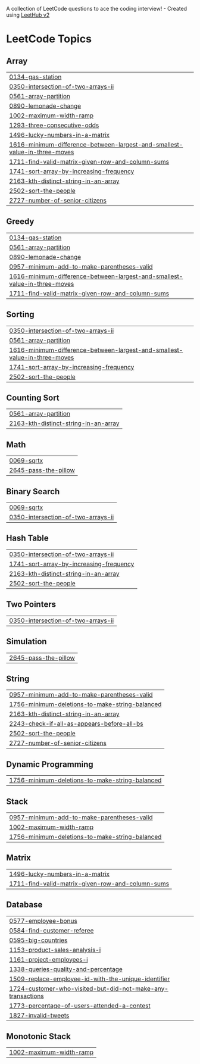 A collection of LeetCode questions to ace the coding interview! - Created using [LeetHub v2](https://github.com/arunbhardwaj/LeetHub-2.0)
<!---LeetCode Topics Start-->
# LeetCode Topics
## Array
|  |
| ------- |
| [0134-gas-station](https://github.com/bhooshan123/leetcode/tree/master/0134-gas-station) |
| [0350-intersection-of-two-arrays-ii](https://github.com/bhooshan123/leetcode/tree/master/0350-intersection-of-two-arrays-ii) |
| [0561-array-partition](https://github.com/bhooshan123/leetcode/tree/master/0561-array-partition) |
| [0890-lemonade-change](https://github.com/bhooshan123/leetcode/tree/master/0890-lemonade-change) |
| [1002-maximum-width-ramp](https://github.com/bhooshan123/leetcode/tree/master/1002-maximum-width-ramp) |
| [1293-three-consecutive-odds](https://github.com/bhooshan123/leetcode/tree/master/1293-three-consecutive-odds) |
| [1496-lucky-numbers-in-a-matrix](https://github.com/bhooshan123/leetcode/tree/master/1496-lucky-numbers-in-a-matrix) |
| [1616-minimum-difference-between-largest-and-smallest-value-in-three-moves](https://github.com/bhooshan123/leetcode/tree/master/1616-minimum-difference-between-largest-and-smallest-value-in-three-moves) |
| [1711-find-valid-matrix-given-row-and-column-sums](https://github.com/bhooshan123/leetcode/tree/master/1711-find-valid-matrix-given-row-and-column-sums) |
| [1741-sort-array-by-increasing-frequency](https://github.com/bhooshan123/leetcode/tree/master/1741-sort-array-by-increasing-frequency) |
| [2163-kth-distinct-string-in-an-array](https://github.com/bhooshan123/leetcode/tree/master/2163-kth-distinct-string-in-an-array) |
| [2502-sort-the-people](https://github.com/bhooshan123/leetcode/tree/master/2502-sort-the-people) |
| [2727-number-of-senior-citizens](https://github.com/bhooshan123/leetcode/tree/master/2727-number-of-senior-citizens) |
## Greedy
|  |
| ------- |
| [0134-gas-station](https://github.com/bhooshan123/leetcode/tree/master/0134-gas-station) |
| [0561-array-partition](https://github.com/bhooshan123/leetcode/tree/master/0561-array-partition) |
| [0890-lemonade-change](https://github.com/bhooshan123/leetcode/tree/master/0890-lemonade-change) |
| [0957-minimum-add-to-make-parentheses-valid](https://github.com/bhooshan123/leetcode/tree/master/0957-minimum-add-to-make-parentheses-valid) |
| [1616-minimum-difference-between-largest-and-smallest-value-in-three-moves](https://github.com/bhooshan123/leetcode/tree/master/1616-minimum-difference-between-largest-and-smallest-value-in-three-moves) |
| [1711-find-valid-matrix-given-row-and-column-sums](https://github.com/bhooshan123/leetcode/tree/master/1711-find-valid-matrix-given-row-and-column-sums) |
## Sorting
|  |
| ------- |
| [0350-intersection-of-two-arrays-ii](https://github.com/bhooshan123/leetcode/tree/master/0350-intersection-of-two-arrays-ii) |
| [0561-array-partition](https://github.com/bhooshan123/leetcode/tree/master/0561-array-partition) |
| [1616-minimum-difference-between-largest-and-smallest-value-in-three-moves](https://github.com/bhooshan123/leetcode/tree/master/1616-minimum-difference-between-largest-and-smallest-value-in-three-moves) |
| [1741-sort-array-by-increasing-frequency](https://github.com/bhooshan123/leetcode/tree/master/1741-sort-array-by-increasing-frequency) |
| [2502-sort-the-people](https://github.com/bhooshan123/leetcode/tree/master/2502-sort-the-people) |
## Counting Sort
|  |
| ------- |
| [0561-array-partition](https://github.com/bhooshan123/leetcode/tree/master/0561-array-partition) |
| [2163-kth-distinct-string-in-an-array](https://github.com/bhooshan123/leetcode/tree/master/2163-kth-distinct-string-in-an-array) |
## Math
|  |
| ------- |
| [0069-sqrtx](https://github.com/bhooshan123/leetcode/tree/master/0069-sqrtx) |
| [2645-pass-the-pillow](https://github.com/bhooshan123/leetcode/tree/master/2645-pass-the-pillow) |
## Binary Search
|  |
| ------- |
| [0069-sqrtx](https://github.com/bhooshan123/leetcode/tree/master/0069-sqrtx) |
| [0350-intersection-of-two-arrays-ii](https://github.com/bhooshan123/leetcode/tree/master/0350-intersection-of-two-arrays-ii) |
## Hash Table
|  |
| ------- |
| [0350-intersection-of-two-arrays-ii](https://github.com/bhooshan123/leetcode/tree/master/0350-intersection-of-two-arrays-ii) |
| [1741-sort-array-by-increasing-frequency](https://github.com/bhooshan123/leetcode/tree/master/1741-sort-array-by-increasing-frequency) |
| [2163-kth-distinct-string-in-an-array](https://github.com/bhooshan123/leetcode/tree/master/2163-kth-distinct-string-in-an-array) |
| [2502-sort-the-people](https://github.com/bhooshan123/leetcode/tree/master/2502-sort-the-people) |
## Two Pointers
|  |
| ------- |
| [0350-intersection-of-two-arrays-ii](https://github.com/bhooshan123/leetcode/tree/master/0350-intersection-of-two-arrays-ii) |
## Simulation
|  |
| ------- |
| [2645-pass-the-pillow](https://github.com/bhooshan123/leetcode/tree/master/2645-pass-the-pillow) |
## String
|  |
| ------- |
| [0957-minimum-add-to-make-parentheses-valid](https://github.com/bhooshan123/leetcode/tree/master/0957-minimum-add-to-make-parentheses-valid) |
| [1756-minimum-deletions-to-make-string-balanced](https://github.com/bhooshan123/leetcode/tree/master/1756-minimum-deletions-to-make-string-balanced) |
| [2163-kth-distinct-string-in-an-array](https://github.com/bhooshan123/leetcode/tree/master/2163-kth-distinct-string-in-an-array) |
| [2243-check-if-all-as-appears-before-all-bs](https://github.com/bhooshan123/leetcode/tree/master/2243-check-if-all-as-appears-before-all-bs) |
| [2502-sort-the-people](https://github.com/bhooshan123/leetcode/tree/master/2502-sort-the-people) |
| [2727-number-of-senior-citizens](https://github.com/bhooshan123/leetcode/tree/master/2727-number-of-senior-citizens) |
## Dynamic Programming
|  |
| ------- |
| [1756-minimum-deletions-to-make-string-balanced](https://github.com/bhooshan123/leetcode/tree/master/1756-minimum-deletions-to-make-string-balanced) |
## Stack
|  |
| ------- |
| [0957-minimum-add-to-make-parentheses-valid](https://github.com/bhooshan123/leetcode/tree/master/0957-minimum-add-to-make-parentheses-valid) |
| [1002-maximum-width-ramp](https://github.com/bhooshan123/leetcode/tree/master/1002-maximum-width-ramp) |
| [1756-minimum-deletions-to-make-string-balanced](https://github.com/bhooshan123/leetcode/tree/master/1756-minimum-deletions-to-make-string-balanced) |
## Matrix
|  |
| ------- |
| [1496-lucky-numbers-in-a-matrix](https://github.com/bhooshan123/leetcode/tree/master/1496-lucky-numbers-in-a-matrix) |
| [1711-find-valid-matrix-given-row-and-column-sums](https://github.com/bhooshan123/leetcode/tree/master/1711-find-valid-matrix-given-row-and-column-sums) |
## Database
|  |
| ------- |
| [0577-employee-bonus](https://github.com/bhooshan123/leetcode/tree/master/0577-employee-bonus) |
| [0584-find-customer-referee](https://github.com/bhooshan123/leetcode/tree/master/0584-find-customer-referee) |
| [0595-big-countries](https://github.com/bhooshan123/leetcode/tree/master/0595-big-countries) |
| [1153-product-sales-analysis-i](https://github.com/bhooshan123/leetcode/tree/master/1153-product-sales-analysis-i) |
| [1161-project-employees-i](https://github.com/bhooshan123/leetcode/tree/master/1161-project-employees-i) |
| [1338-queries-quality-and-percentage](https://github.com/bhooshan123/leetcode/tree/master/1338-queries-quality-and-percentage) |
| [1509-replace-employee-id-with-the-unique-identifier](https://github.com/bhooshan123/leetcode/tree/master/1509-replace-employee-id-with-the-unique-identifier) |
| [1724-customer-who-visited-but-did-not-make-any-transactions](https://github.com/bhooshan123/leetcode/tree/master/1724-customer-who-visited-but-did-not-make-any-transactions) |
| [1773-percentage-of-users-attended-a-contest](https://github.com/bhooshan123/leetcode/tree/master/1773-percentage-of-users-attended-a-contest) |
| [1827-invalid-tweets](https://github.com/bhooshan123/leetcode/tree/master/1827-invalid-tweets) |
## Monotonic Stack
|  |
| ------- |
| [1002-maximum-width-ramp](https://github.com/bhooshan123/leetcode/tree/master/1002-maximum-width-ramp) |
<!---LeetCode Topics End-->